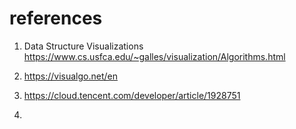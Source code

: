 # references

1. Data Structure Visualizations <https://www.cs.usfca.edu/~galles/visualization/Algorithms.html>
2. <https://visualgo.net/en>
3. <https://cloud.tencent.com/developer/article/1928751>

4.
